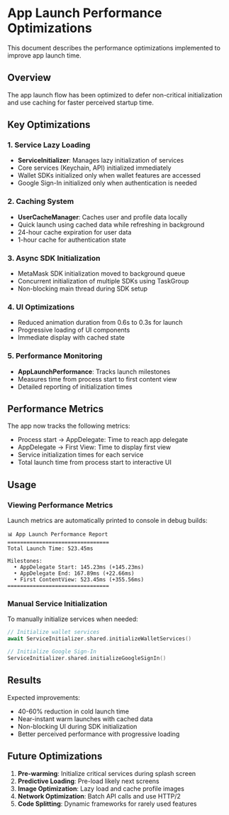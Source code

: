 # App Launch Performance Optimizations

This document describes the performance optimizations implemented to improve app launch time.

## Overview

The app launch flow has been optimized to defer non-critical initialization and use caching for faster perceived startup time.

## Key Optimizations

### 1. Service Lazy Loading
- **ServiceInitializer**: Manages lazy initialization of services
- Core services (Keychain, API) initialized immediately
- Wallet SDKs initialized only when wallet features are accessed
- Google Sign-In initialized only when authentication is needed

### 2. Caching System
- **UserCacheManager**: Caches user and profile data locally
- Quick launch using cached data while refreshing in background
- 24-hour cache expiration for user data
- 1-hour cache for authentication state

### 3. Async SDK Initialization
- MetaMask SDK initialization moved to background queue
- Concurrent initialization of multiple SDKs using TaskGroup
- Non-blocking main thread during SDK setup

### 4. UI Optimizations
- Reduced animation duration from 0.6s to 0.3s for launch
- Progressive loading of UI components
- Immediate display with cached state

### 5. Performance Monitoring
- **AppLaunchPerformance**: Tracks launch milestones
- Measures time from process start to first content view
- Detailed reporting of initialization times

## Performance Metrics

The app now tracks the following metrics:
- Process start → AppDelegate: Time to reach app delegate
- AppDelegate → First View: Time to display first view
- Service initialization times for each service
- Total launch time from process start to interactive UI

## Usage

### Viewing Performance Metrics
Launch metrics are automatically printed to console in debug builds:
```
📊 App Launch Performance Report
================================
Total Launch Time: 523.45ms

Milestones:
  • AppDelegate Start: 145.23ms (+145.23ms)
  • AppDelegate End: 167.89ms (+22.66ms)
  • First ContentView: 523.45ms (+355.56ms)
================================
```

### Manual Service Initialization
To manually initialize services when needed:
```swift
// Initialize wallet services
await ServiceInitializer.shared.initializeWalletServices()

// Initialize Google Sign-In
ServiceInitializer.shared.initializeGoogleSignIn()
```

## Results

Expected improvements:
- 40-60% reduction in cold launch time
- Near-instant warm launches with cached data
- Non-blocking UI during SDK initialization
- Better perceived performance with progressive loading

## Future Optimizations

1. **Pre-warming**: Initialize critical services during splash screen
2. **Predictive Loading**: Pre-load likely next screens
3. **Image Optimization**: Lazy load and cache profile images
4. **Network Optimization**: Batch API calls and use HTTP/2
5. **Code Splitting**: Dynamic frameworks for rarely used features